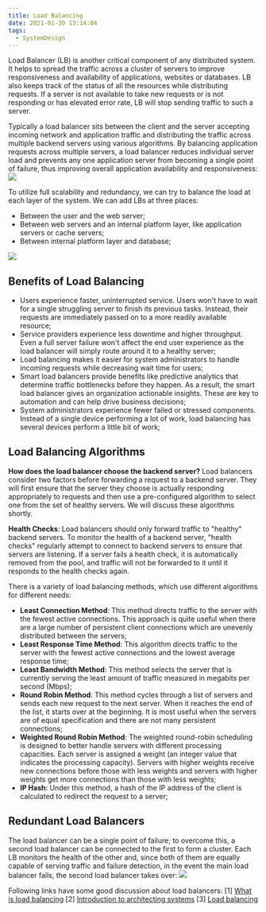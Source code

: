 ```yaml
---
title: Load Balancing
date: 2021-01-30 13:14:04
tags:
  - SystemDesign
---
```

Load Balancer (LB) is another critical component of any distributed system. It helps to spread the traffic across a cluster of servers to improve responsiveness and availability of applications, websites or databases. LB also keeps track of the status of all the resources while distributing requests. If a server is not available to take new requests or is not responding or has elevated error rate, LB will stop sending traffic to such a server.

Typically a load balancer sits between the client and the server accepting incoming network and application traffic and distributing the traffic across multiple backend servers using various algorithms. By balancing application requests across multiple servers, a load balancer reduces individual server load and prevents any one application server from becoming a single point of failure, thus improving overall application availability and responsiveness:
![](https://raw.githubusercontent.com/snlndod/mPOST/master/SystemDesign/educative/01.png)
<!--more-->

To utilize full scalability and redundancy, we can try to balance the load at each layer of the system. We can add LBs at three places:
- Between the user and the web server;
- Between web servers and an internal platform layer, like application servers or cache servers;
- Between internal platform layer and database;

![](https://raw.githubusercontent.com/snlndod/mPOST/master/SystemDesign/educative/02.png)

## Benefits of Load Balancing
- Users experience faster, uninterrupted service. Users won't have to wait for a single struggling server to finish its previous tasks. Instead, their requests are immediately passed on to a more readily available resource;
- Service providers experience less downtime and higher throughput. Even a full server failure won't affect the end user experience as the load balancer will simply route around it to a healthy server;
- Load balancing makes it easier for system administrators to handle incoming requests while decreasing wait time for users;
- Smart load balancers provide benefits like predictive analytics that determine traffic bottlenecks before they happen. As a result, the smart load balancer gives an organization actionable insights. These are key to automation and can help drive business decisions;
- System administrators experience fewer failed or stressed components. Instead of a single device performing a lot of work, load balancing has several devices perform a little bit of work;

## Load Balancing Algorithms
**How does the load balancer choose the backend server?**
Load balancers consider two factors before forwarding a request to a backend server. They will first ensure that the server they choose is actually responding appropriately to requests and then use a pre-configured algorithm to select one from the set of healthy servers. We will discuss these algorithms shortly.

**Health Checks**: Load balancers should only forward traffic to "healthy" backend servers. To monitor the health of a backend server, "health checks" regularly attempt to connect to backend servers to ensure that servers are listening. If a server fails a health check, it is automatically removed from the pool, and traffic will not be forwarded to it until it responds to the health checks again.

There is a variety of load balancing methods, which use different algorithms for different needs:
- **Least Connection Method**: This method directs traffic to the server with the fewest active connections. This approach is quite useful when there are a large number of persistent client connections which are unevenly distributed between the servers;
- **Least Response Time Method**: This algorithm directs traffic to the server with the fewest active connections and the lowest average response time;
- **Least Bandwidth Method**: This method selects the server that is currently serving the least amount of traffic measured in megabits per second (Mbps);
- **Round Robin Method**: This method cycles through a list of servers and sends each new request to the next server. When it reaches the end of the list, it starts over at the beginning. It is most useful when the servers are of equal specification and there are not many persistent connections;
- **Weighted Round Robin Method**: The weighted round-robin scheduling is designed to better handle servers with different processing capacities. Each server is assigned a weight (an integer value that indicates the processing capacity). Servers with higher weights receive new connections before those with less weights and servers with higher weights get more connections than those with less weights;
- **IP Hash**: Under this method, a hash of the IP address of the client is calculated to redirect the request to a server;

## Redundant Load Balancers
The load balancer can be a single point of failure; to overcome this, a second load balancer can be connected to the first to form a cluster. Each LB monitors the health of the other and, since both of them are equally capable of serving traffic and failure detection, in the event the main load balancer fails, the second load balancer takes over:
![](https://raw.githubusercontent.com/snlndod/mPOST/master/SystemDesign/educative/03.png)

Following links have some good discussion about load balancers:
[1] [What is load balancing](https://avinetworks.com/what-is-load-balancing/)
[2] [Introduction to architecting systems](https://lethain.com/introduction-to-architecting-systems-for-scale/)
[3] [Load balancing](https://en.wikipedia.org/wiki/Load_balancing_(computing))

